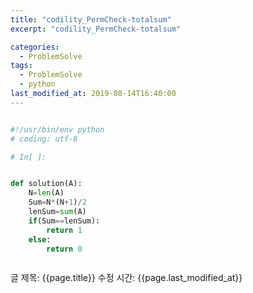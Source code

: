 ```yaml
---
title: "codility_PermCheck-totalsum"
excerpt: "codility_PermCheck-totalsum"

categories:
  - ProblemSolve
tags:
  - ProblemSolve
  - python
last_modified_at: 2019-08-14T16:40:00
---
```


```python

#!/usr/bin/env python
# coding: utf-8

# In[ ]:


def solution(A):
    N=len(A)
    Sum=N*(N+1)/2
    lenSum=sum(A)
    if(Sum==lenSum):
        return 1
    else:
        return 0



```

글 제목: {{page.title}}
수정 시간: {{page.last_modified_at}}
